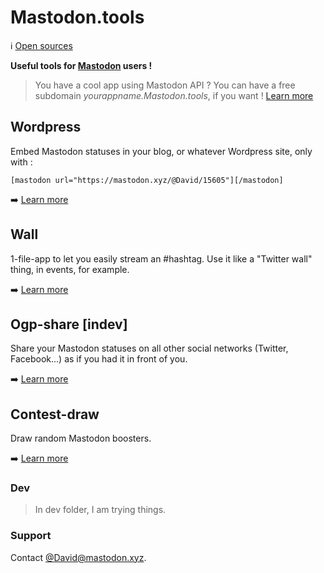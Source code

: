 # Mastodon.tools
:information_source: [Open sources](https://github.com/DavidLibeau/mastodon-tools)

**Useful tools for [Mastodon](https://github.com/tootsuite/mastodon) users !**


> You have a cool app using Mastodon API ? You can have a free subdomain *yourappname.Mastodon.tools*, if you want ! [Learn more](/dns)

## Wordpress

Embed Mastodon statuses in your blog, or whatever Wordpress site, only with :

```
[mastodon url="https://mastodon.xyz/@David/15605"][/mastodon]
```

:arrow_right: [Learn more](wordpress)


## Wall

1-file-app to let you easily stream an #hashtag. Use it like a "Twitter wall" thing, in events, for example.

:arrow_right: [Learn more](wall)


## Ogp-share [indev]

Share your Mastodon statuses on all other social networks (Twitter, Facebook...) as if you had it in front of you.

:arrow_right: [Learn more](ogp-share)

## Contest-draw

Draw random Mastodon boosters.

:arrow_right: [Learn more](contest-draw)

### Dev

> In dev folder, I am trying things.


### Support

Contact [@David@mastodon.xyz](https://mastodon.xyz/@David).

